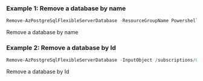 ### Example 1: Remove a database by name
```powershell
Remove-AzPostgreSqlFlexibleServerDatabase -ResourceGroupName PowershellPostgreSqlTest -ServerName postgresql -Name testdb
```
Remove a database by name

### Example 2: Remove a database by Id
```powershell
Remove-AzPostgreSqlFlexibleServerDatabase -InputObject /subscriptions/0000000000-0000-0000-0000-000000000000/resourceGroups/PowershellPostgreSqlTest/providers/Microsoft.DBforPostgreSQL/flexibleServers/postgresql-test/databases/flexibleserverdb
```
Remove a database by Id

